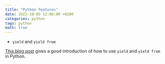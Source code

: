```yaml
---
title: "Python features"
date: 2022-10-05 12:00:00 +0200
categories: python
tags: python
math: true
---
```


- `yield` and `yield from`

[This blog post](http://simeonvisser.com/posts/python-3-using-yield-from-in-generators-part-1.html) gives a good introduction of how to use `yield` and `yield from` in Python.




